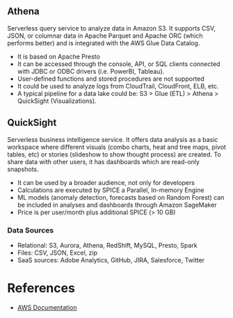 ## Athena

Serverless query service to analyze data in Amazon S3. It supports CSV, JSON, or columnar data in Apache Parquet and Apache ORC (which performs better) and is integrated with the AWS Glue Data Catalog. 

- It is based on Apache Presto
- It can be accessed through the console, API, or SQL clients connected with JDBC or ODBC drivers (i.e. PowerBI, Tableau).
- User-defined functions and stored procedures are not supported
- It could be used to analyze logs from CloudTrail, CloudFront, ELB, etc.
- A typical pipeline for a data lake could be: S3 > Glue (ETL) > Athena > QuickSight (Visualizations).

## QuickSight

Serverless business intelligence service. It offers data analysis as a basic workspace where different visuals (combo charts, heat and tree maps, pivot tables, etc) or stories (slideshow to show thought process) are created. To share data with other users, it has dashboards which are read-only snapshots.

- It can be used by a broader audience, not only for developers
- Calculations are executed by SPICE a Parallel, In-memory Engine
- ML models (anomaly detection, forecasts based on Random Forest) can be included in analyses and dashboards through Amazon SageMaker
- Price is per user/month plus additional SPICE (> 10 GB)

### Data Sources
- Relational: S3, Aurora, Athena, RedShift, MySQL, Presto, Spark
- Files: CSV, JSON, Excel, zip
- SaaS sources: Adobe Analytics, GitHub, JIRA, Salesforce, Twitter


# References

- [AWS Documentation](https://docs.aws.amazon.com/index.html)
